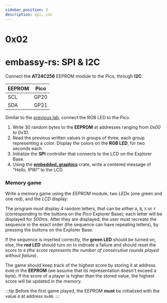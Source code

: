 ```yaml
---
sidebar_position: 2
description: spi, i2c  
---
```


# 0x02
# embassy-rs: SPI & I2C

Connect the **AT24C256** EEPROM module to the Pico, through **I2C**:

|EEPROM| Pico |
|------|------|
| SCL  | GP20 |
| SDA  | GP21 |

Similar to the [previous lab](./lab01), connect the RGB LED to the Pico.

1. Write 30 random bytes to the **EEPROM** at addresses ranging from _0x00 to 0x1D_. 
2. Read the previous written values in groups of three, each group representing a color. Display
the colors on the **RGB LED**, for two seconds each.
3. Initialize the **SPI** controller that connects to the LCD on the Explorer Base.
4. Using the [**embedded_graphics**](https://docs.rs/embedded-graphics/latest/embedded_graphics/) crate, write a centered message of _"Hello, IPW!"_ to the LCD.

### Memory game

Write a memory game using the _EEPROM_ module, two _LEDs_ (one green and one red),
and the _LCD_ display:

The program must display 4 random letters, that can be either `A`, `B`, `X` or `Y` (corresponding to the buttons on the
Pico Explorer Base); each letter will be displayed for _500ms_.
After they are displayed, the user must recreate the sequence in the exact order (the sequence can have repeating letters),
by pressing the buttons on the Explorer Base.

If the sequence is inserted correctly, the **green LED** should be turned on, else, the **red LED** should turn on to indicate
a failure and should reset the score to `0` _(the score represents the number of consecutive rounds played without failure)_.

The game should keep track of the highest score by storing it at address `0x00` in the **EEPROM** (we assume
that its representation doesn't exceed a byte). If the score of a player
is higher than the stored value, the highest score will be updated in the memory.

:::tip
Before the first game played, the EEPROM **must** be initialized with the value `0` at address `0x00`. 
:::

